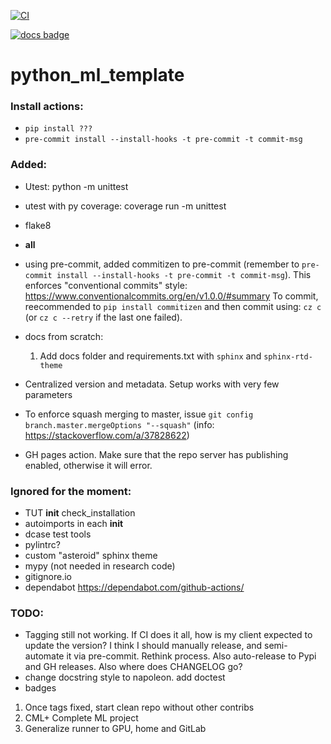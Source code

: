 [![CI](https://github.com/andres-fr/python_ml_template/workflows/CI/badge.svg)](https://github.com/andres-fr/python_ml_template/actions?query=workflow%3ACI)


[![docs badge](https://img.shields.io/badge/docs-latest-blue)](https://andres-fr.github.io/python_ml_template/)


# python_ml_template

### Install actions:

* `pip install ???`
* `pre-commit install --install-hooks -t pre-commit -t commit-msg`


### Added:

* Utest: python -m unittest
* utest with py coverage: coverage run -m unittest
* flake8
* __all__
* using pre-commit, added commitizen to pre-commit (remember to `pre-commit install --install-hooks -t pre-commit -t commit-msg`). This enforces "conventional commits" style: https://www.conventionalcommits.org/en/v1.0.0/#summary To commit, reecommended to `pip install commitizen` and then commit using: `cz c` (or `cz c --retry` if the last one failed).



* docs from scratch:
  1. Add docs folder and requirements.txt with `sphinx` and `sphinx-rtd-theme`
* Centralized version and metadata. Setup works with very few parameters

* To enforce squash merging to master, issue `git config branch.master.mergeOptions "--squash"` (info: https://stackoverflow.com/a/37828622)

* GH pages action. Make sure that the repo server has publishing enabled, otherwise it will error.


### Ignored for the moment:
* TUT __init__ check_installation
* autoimports in each __init__
* dcase test tools
* pylintrc?
* custom "asteroid" sphinx theme
* mypy (not needed in research code)
* gitignore.io
* dependabot https://dependabot.com/github-actions/

### TODO:

* Tagging still not working. If CI does it all, how is my client expected to update the version? I think I should manually release, and semi-automate it via pre-commit. Rethink process. Also auto-release to Pypi and GH releases. Also where does CHANGELOG go?
* change docstring style to napoleon. add doctest
* badges

1. Once tags fixed, start clean repo without other contribs
2. CML+ Complete ML project
3. Generalize runner to GPU, home and GitLab
